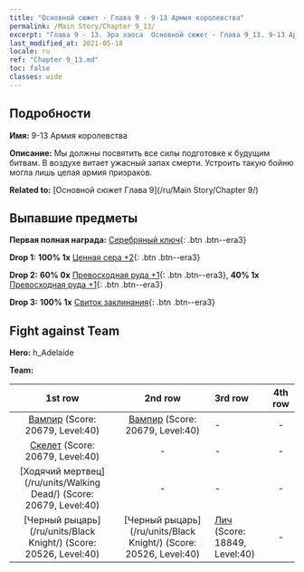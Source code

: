 ```yaml
---
title: "Основной сюжет - Глава 9 - 9-13 Армия королевства"
permalink: /Main Story/Chapter 9_13/
excerpt: "Глава 9 - 13. Эра хаоса  Основной сюжет - Глава 9_13. 9-13 Армия королевства"
last_modified_at: 2021-05-18
locale: ru
ref: "Chapter 9_13.md"
toc: false
classes: wide
---
```


## Подробности

 **Имя:** 9-13 Армия королевства

 **Описание:** Мы должны посвятить все силы подготовке к будущим битвам. В воздухе витает ужасный запах смерти. Устроить такую бойню могла лишь целая армия призраков.

 **Related to:** [Основной сюжет Глава 9](/ru/Main Story/Chapter 9/)

## Выпавшие предметы

 **Первая полная награда:** [Серебряный ключ](/ItemsRU/con_693/){: .btn .btn--era3}

 **Drop 1:** **100% 1x** [Ценная сера +2](/ItemsRU/mat_29/){: .btn .btn--era3}

 **Drop 2:** **60% 0x** [Превосходная руда +1](/ItemsRU/mat_19/){: .btn .btn--era3}, **40% 1x** [Превосходная руда +1](/ItemsRU/mat_19/){: .btn .btn--era3}

 **Drop 3:** **100% 1x** [Свиток заклинания](/ItemsRU/con_694/){: .btn .btn--era3}


## Fight against Team
 **Hero:** h_Adelaide

 **Team:**


  | 1st row | 2nd row | 3rd row | 4th row |
  |:----:|:----:|:----|:----:|
  | [Вампир](/ru/units/Vampire/) (Score: 20679, Level:40)  | [Вампир](/ru/units/Vampire/) (Score: 20679, Level:40)  | - | - |
  | [Скелет](/ru/units/Skeleton/) (Score: 20679, Level:40)  | - | - | - |
  | [Ходячий мертвец](/ru/units/Walking Dead/) (Score: 20679, Level:40)  | - | - | - |
  | [Черный рыцарь](/ru/units/Black Knight/) (Score: 20526, Level:40)  | [Черный рыцарь](/ru/units/Black Knight/) (Score: 20526, Level:40)  | [Лич](/ru/units/Lich/) (Score: 18849, Level:40)  | - |


